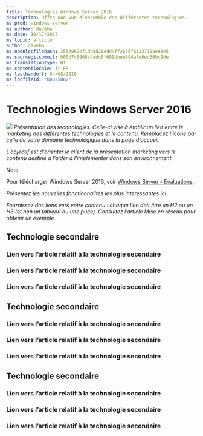 ```yaml
---
title: Technologies Windows Server 2016
description: Offre une vue d’ensemble des différentes technologies.
ms.prod: windows-server
ms.author: daveba
ms.date: 10/17/2017
ms.topic: article
author: daveba
ms.openlocfilehash: 255d962bf1db5d20eddaff2655f6133710ae98e5
ms.sourcegitcommit: b00d7c8968c4adc8f699dbee694afe6ed36bc9de
ms.translationtype: HT
ms.contentlocale: fr-FR
ms.lasthandoff: 04/08/2020
ms.locfileid: "80825862"
---
```

# <a name="technology-in-windows-server-2016"></a>Technologies Windows Server 2016 

<img src="media/6-networking.png" style='align:left'> *Présentation des technologies. Celle-ci vise à établir un lien entre le marketing des différentes technologies et le contenu. Remplacez l’icône par celle de votre domaine technologique dans la page d’accueil.*

*L’objectif est d’orienter le client de la présentation marketing vers le contenu destiné à l’aider à l’implémenter dans son environnement.*



>[!Note]
> Pour télécharger Windows Server 2016, voir [Windows Server - Évaluations](https://www.microsoft.com/evalcenter/evaluate-windows-server-2016).

*Présentez les nouvelles fonctionnalités les plus intéressantes ici.*

*Fournissez des liens vers votre contenu : chaque lien doit être un H2 ou un H3 (et non un tableau ou une puce). Consultez l’article Mise en réseau pour obtenir un exemple.*
## <a name="sub-technology"></a>Technologie secondaire

### <a name="link-to-article-about-sub-technology"></a>Lien vers l’article relatif à la technologie secondaire

### <a name="link-to-article-about-sub-technology"></a>Lien vers l’article relatif à la technologie secondaire

### <a name="link-to-article-about-sub-technology"></a>Lien vers l’article relatif à la technologie secondaire

## <a name="sub-technology"></a>Technologie secondaire
    
### <a name="link-to-article-about-sub-technology"></a>Lien vers l’article relatif à la technologie secondaire

### <a name="link-to-article-about-sub-technology"></a>Lien vers l’article relatif à la technologie secondaire

### <a name="link-to-article-about-sub-technology"></a>Lien vers l’article relatif à la technologie secondaire
## <a name="sub-technology"></a>Technologie secondaire

### <a name="link-to-article-about-sub-technology"></a>Lien vers l’article relatif à la technologie secondaire

### <a name="link-to-article-about-sub-technology"></a>Lien vers l’article relatif à la technologie secondaire

### <a name="link-to-article-about-sub-technology"></a>Lien vers l’article relatif à la technologie secondaire
    